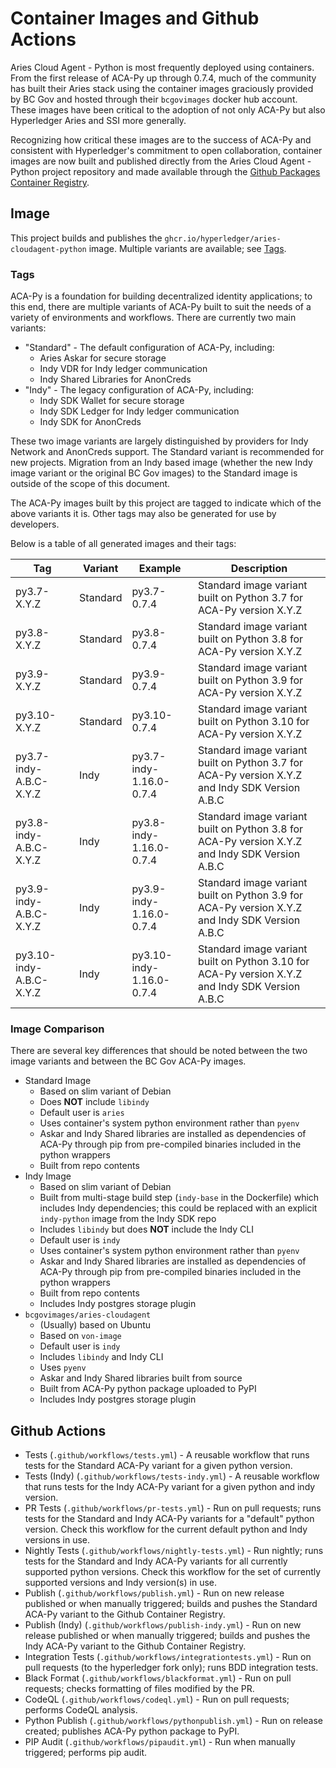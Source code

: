 # Container Images and Github Actions

Aries Cloud Agent - Python is most frequently deployed using containers. From
the first release of ACA-Py up through 0.7.4, much of the community has built
their Aries stack using the container images graciously provided by BC Gov and
hosted through their `bcgovimages` docker hub account. These images have been
critical to the adoption of not only ACA-Py but also Hyperledger Aries and SSI
more generally.

Recognizing how critical these images are to the success of ACA-Py and
consistent with Hyperledger's commitment to open collaboration, container images
are now built and published directly from the Aries Cloud Agent - Python project
repository and made available through the [Github Packages Container
Registry](https://ghcr.io).


## Image

This project builds and publishes the `ghcr.io/hyperledger/aries-cloudagent-python` image.
Multiple variants are available; see [Tags](#tags).

### Tags

ACA-Py is a foundation for building decentralized identity applications; to this
end, there are multiple variants of ACA-Py built to suit the needs of a variety
of environments and workflows. There are currently two main variants:

- "Standard" - The default configuration of ACA-Py, including:
    - Aries Askar for secure storage
    - Indy VDR for Indy ledger communication
    - Indy Shared Libraries for AnonCreds
- "Indy" - The legacy configuration of ACA-Py, including:
    - Indy SDK Wallet for secure storage
    - Indy SDK Ledger for Indy ledger communication
    - Indy SDK for AnonCreds

These two image variants are largely distinguished by providers for Indy Network
and AnonCreds support. The Standard variant is recommended for new projects.
Migration from an Indy based image (whether the new Indy image variant or the
original BC Gov images) to the Standard image is outside of the scope of this
document.

The ACA-Py images built by this project are tagged to indicate which of the
above variants it is. Other tags may also be generated for use by developers.

Below is a table of all generated images and their tags:

Tag                     | Variant  | Example                  | Description                                                                                     |
------------------------|----------|--------------------------|-------------------------------------------------------------------------------------------------|
py3.7-X.Y.Z             | Standard | py3.7-0.7.4              | Standard image variant built on Python 3.7 for ACA-Py version X.Y.Z                             |
py3.8-X.Y.Z             | Standard | py3.8-0.7.4              | Standard image variant built on Python 3.8 for ACA-Py version X.Y.Z                             |
py3.9-X.Y.Z             | Standard | py3.9-0.7.4              | Standard image variant built on Python 3.9 for ACA-Py version X.Y.Z                             |
py3.10-X.Y.Z            | Standard | py3.10-0.7.4             | Standard image variant built on Python 3.10 for ACA-Py version X.Y.Z                            |
py3.7-indy-A.B.C-X.Y.Z  | Indy     | py3.7-indy-1.16.0-0.7.4  | Standard image variant built on Python 3.7 for ACA-Py version X.Y.Z and Indy SDK Version A.B.C  |
py3.8-indy-A.B.C-X.Y.Z  | Indy     | py3.8-indy-1.16.0-0.7.4  | Standard image variant built on Python 3.8 for ACA-Py version X.Y.Z and Indy SDK Version A.B.C  |
py3.9-indy-A.B.C-X.Y.Z  | Indy     | py3.9-indy-1.16.0-0.7.4  | Standard image variant built on Python 3.9 for ACA-Py version X.Y.Z and Indy SDK Version A.B.C  |
py3.10-indy-A.B.C-X.Y.Z | Indy     | py3.10-indy-1.16.0-0.7.4 | Standard image variant built on Python 3.10 for ACA-Py version X.Y.Z and Indy SDK Version A.B.C |

### Image Comparison

There are several key differences that should be noted between the two image
variants and between the BC Gov ACA-Py images.

- Standard Image
    - Based on slim variant of Debian
    - Does **NOT** include `libindy`
    - Default user is `aries`
    - Uses container's system python environment rather than `pyenv`
    - Askar and Indy Shared libraries are installed as dependencies of ACA-Py through pip from pre-compiled binaries included in the python wrappers
    - Built from repo contents
- Indy Image
    - Based on slim variant of Debian
    - Built from multi-stage build step (`indy-base` in the Dockerfile) which includes Indy dependencies; this could be replaced with an explicit `indy-python` image from the Indy SDK repo
    - Includes `libindy` but does **NOT** include the Indy CLI
    - Default user is `indy`
    - Uses container's system python environment rather than `pyenv`
    - Askar and Indy Shared libraries are installed as dependencies of ACA-Py through pip from pre-compiled binaries included in the python wrappers
    - Built from repo contents
    - Includes Indy postgres storage plugin
- `bcgovimages/aries-cloudagent`
    - (Usually) based on Ubuntu
    - Based on `von-image`
    - Default user is `indy`
    - Includes `libindy` and Indy CLI
    - Uses `pyenv`
    - Askar and Indy Shared libraries built from source
    - Built from ACA-Py python package uploaded to PyPI
    - Includes Indy postgres storage plugin

## Github Actions

- Tests (`.github/workflows/tests.yml`) - A reusable workflow that runs tests
  for the Standard ACA-Py variant for a given python version.
- Tests (Indy) (`.github/workflows/tests-indy.yml`) - A reusable workflow that
  runs tests for the Indy ACA-Py variant for a given python and indy version.
- PR Tests (`.github/workflows/pr-tests.yml`) - Run on pull requests; runs tests
  for the Standard and Indy ACA-Py variants for a "default" python version.
  Check this workflow for the current default python and Indy versions in use.
- Nightly Tests (`.github/workflows/nightly-tests.yml`) - Run nightly; runs
  tests for the Standard and Indy ACA-Py variants for all currently supported
  python versions. Check this workflow for the set of currently supported
  versions and Indy version(s) in use.
- Publish (`.github/workflows/publish.yml`) - Run on new release published or
  when manually triggered; builds and pushes the Standard ACA-Py variant to the
  Github Container Registry.
- Publish (Indy) (`.github/workflows/publish-indy.yml`) - Run on new release
  published or when manually triggered; builds and pushes the Indy ACA-Py
  variant to the Github Container Registry.
- Integration Tests (`.github/workflows/integrationtests.yml`) - Run on pull
  requests (to the hyperledger fork only); runs BDD integration tests.
- Black Format (`.github/workflows/blackformat.yml`) - Run on pull requests;
  checks formatting of files modified by the PR.
- CodeQL (`.github/workflows/codeql.yml`) - Run on pull requests; performs
  CodeQL analysis.
- Python Publish (`.github/workflows/pythonpublish.yml`) - Run on release
  created; publishes ACA-Py python package to PyPI.
- PIP Audit (`.github/workflows/pipaudit.yml`) - Run when manually triggered;
  performs pip audit.
